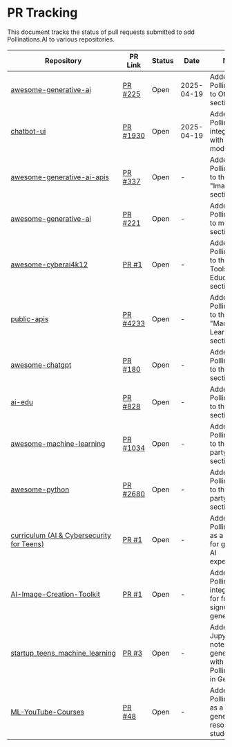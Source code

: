 # PR Tracking

This document tracks the status of pull requests submitted to add Pollinations.AI to various repositories.

| Repository | PR Link | Status | Date | Notes |
|------------|---------|--------|------|-------|
| [awesome-generative-ai](https://github.com/steven2358/awesome-generative-ai) | [PR #225](https://github.com/steven2358/awesome-generative-ai/pull/225) | Open | 2025-04-19 | Added Pollinations.AI to Other section |
| [chatbot-ui](https://github.com/mckaywrigley/chatbot-ui) | [PR #1930](https://github.com/mckaywrigley/chatbot-ui/pull/1930) | Open | 2025-04-19 | Added Pollinations.AI integration with text models |
| [awesome-generative-ai-apis](https://github.com/foss42/awesome-generative-ai-apis) | [PR #337](https://github.com/foss42/awesome-generative-ai-apis/pull/337) | Open | - | Added Pollinations.AI to the "Image" section |
| [awesome-generative-ai](https://github.com/steven2358/awesome-generative-ai) | [PR #221](https://github.com/steven2358/awesome-generative-ai/pull/221) | Open | - | Added Pollinations.AI to multiple sections |
| [awesome-cyberai4k12](https://github.com/cyberai4k12/awesome-cyberai4k12) | [PR #1](https://github.com/cyberai4k12/awesome-cyberai4k12/pull/1) | Open | - | Added Pollinations.AI to the "AI Tools for Education" section |
| [public-apis](https://github.com/public-apis/public-apis) | [PR #4233](https://github.com/public-apis/public-apis/pull/4233) | Open | - | Added Pollinations.AI to the "Machine Learning" section |
| [awesome-chatgpt](https://github.com/awesome-chatgpt/awesome-chatgpt) | [PR #180](https://github.com/awesome-chatgpt/awesome-chatgpt/pull/180) | Open | - | Added Pollinations.AI to the "APIs" section |
| [ai-edu](https://github.com/microsoft/ai-edu) | [PR #828](https://github.com/microsoft/ai-edu/pull/828) | Open | - | Added Pollinations.AI to the "Tools" section |
| [awesome-machine-learning](https://github.com/josephmisiti/awesome-machine-learning) | [PR #1034](https://github.com/josephmisiti/awesome-machine-learning/pull/1034) | Open | - | Added Pollinations.AI to the "Third-party APIs" section |
| [awesome-python](https://github.com/vinta/awesome-python) | [PR #2680](https://github.com/vinta/awesome-python/pull/2680) | Open | - | Added Pollinations.AI to the "Third-party APIs" section |
| [curriculum (AI & Cybersecurity for Teens)](https://github.com/cyberai4k12/curriculum) | [PR #1](https://github.com/cyberai4k12/curriculum/pull/1) | Open | - | Added Pollinations.AI as a resource for generative AI experiments |
| [AI-Image-Creation-Toolkit](https://github.com/eduhubai/AI-Image-Creation-Toolkit) | [PR #1](https://github.com/eduhubai/AI-Image-Creation-Toolkit/pull/1) | Open | - | Added Pollinations.AI integration for free, no-signup image generation |
| [startup_teens_machine_learning](https://github.com/simpleclub/startup_teens_machine_learning) | [PR #3](https://github.com/simpleclub/startup_teens_machine_learning/pull/3) | Open | - | Added Jupyter notebook for generative AI with Pollinations.AI in German |
| [ML-YouTube-Courses](https://github.com/dair-ai/ML-YouTube-Courses) | [PR #48](https://github.com/dair-ai/ML-YouTube-Courses/pull/48) | Open | - | Added Pollinations.AI as a generative AI resource for students |
